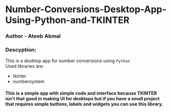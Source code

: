 # Number-Conversions-Desktop-App-Using-Python-and-TKINTER
### Author - Ateeb Akmal

### Descyption:
This is a desktop app for number conversions using `Python`
<br> Used libraries are:
* tkinter
* numbersystem

#### This is a simple app with simple code and interface because TKINTER isn't that good in making UI for desktops but if you have a small project that requires simple buttons, labels and widgets you can use this library.